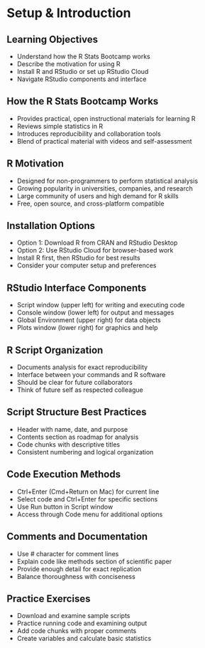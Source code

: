 # Setup & Introduction

## Learning Objectives
- Understand how the R Stats Bootcamp works
- Describe the motivation for using R
- Install R and RStudio or set up RStudio Cloud
- Navigate RStudio components and interface

## How the R Stats Bootcamp Works
- Provides practical, open instructional materials for learning R
- Reviews simple statistics in R
- Introduces reproducibility and collaboration tools
- Blend of practical material with videos and self-assessment

## R Motivation
- Designed for non-programmers to perform statistical analysis
- Growing popularity in universities, companies, and research
- Large community of users and high demand for R skills
- Free, open source, and cross-platform compatible

## Installation Options
- Option 1: Download R from CRAN and RStudio Desktop
- Option 2: Use RStudio Cloud for browser-based work
- Install R first, then RStudio for best results
- Consider your computer setup and preferences

## RStudio Interface Components
- Script window (upper left) for writing and executing code
- Console window (lower left) for output and messages
- Global Environment (upper right) for data objects
- Plots window (lower right) for graphics and help

## R Script Organization
- Documents analysis for exact reproducibility
- Interface between your commands and R software
- Should be clear for future collaborators
- Think of future self as respected colleague

## Script Structure Best Practices
- Header with name, date, and purpose
- Contents section as roadmap for analysis
- Code chunks with descriptive titles
- Consistent numbering and logical organization

## Code Execution Methods
- Ctrl+Enter (Cmd+Return on Mac) for current line
- Select code and Ctrl+Enter for specific sections
- Use Run button in Script window
- Access through Code menu for additional options

## Comments and Documentation
- Use # character for comment lines
- Explain code like methods section of scientific paper
- Provide enough detail for exact replication
- Balance thoroughness with conciseness

## Practice Exercises
- Download and examine sample scripts
- Practice running code and examining output
- Add code chunks with proper comments
- Create variables and calculate basic statistics